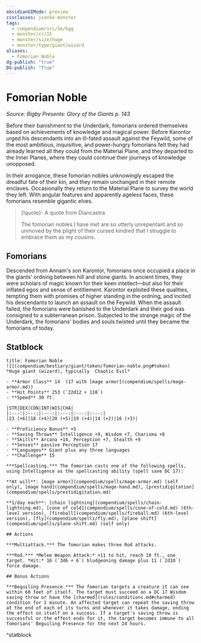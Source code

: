 ```yaml
---
obsidianUIMode: preview
cssclasses: json5e-monster
tags:
  - compendium/src/5e/bgg
  - monster/cr/15
  - monster/size/huge
  - monster/type/giant/wizard
aliases:
  - Fomorian Noble
dg-publish: "true"
DG-publish: "True"
---
```

# Fomorian Noble
*Source: Bigby Presents: Glory of the Giants p. 143*  

Before their banishment to the Underdark, fomorians ordered themselves based on achievements of knowledge and magical power. Before Karontor urged his descendants into an ill-fated assault against the Feywild, some of the most ambitious, inquisitive, and power-hungry fomorians felt they had already learned all they could from the Material Plane, and they departed to the Inner Planes, where they could continue their journeys of knowledge unopposed.

In their arrogance, these fomorian nobles unknowingly escaped the dreadful fate of their kin, and they remain unchanged in their remote enclaves. Occasionally they return to the Material Plane to survey the world they left. With angular features and apparently ageless faces, these fomorians resemble gigantic elves.

> [!quote]- A quote from Diancastra  
> 
> The fomorian nobles I have met are so utterly unrepentant and so unmoved by the plight of their cursed kindred that I struggle to embrace them as my cousins.

## Fomorians

Descended from Annam's son Karontor, fomorians once occupied a place in the giants' ordning between hill and stone giants. In ancient times, they were scholars of magic known for their keen intellect—but also for their inflated egos and sense of entitlement. Karontor exploited these qualities, tempting them with promises of higher standing in the ordning, and incited his descendants to launch an assault on the Feywild. When the assault failed, the fomorians were banished to the Underdark and their god was consigned to a subterranean prison. Subjected to the strange magic of the Underdark, the fomorians' bodies and souls twisted until they became the fomorians of today.

## Statblock

```ad-statblock
title: Fomorian Noble
![](compendium/bestiary/giant/token/fomorian-noble.png#token)
*Huge giant (wizard), typically  Chaotic Evil*

- **Armor Class** 14  (17 with [mage armor](compendium/spells/mage-armor.md))
- **Hit Points** 253 (`22d12 + 110`)
- **Speed** 30 ft.

|STR|DEX|CON|INT|WIS|CHA|
|:---:|:---:|:---:|:---:|:---:|:---:|
|23 (+6)|18 (+4)|20 (+5)|19 (+4)|14 (+2)|16 (+3)|

- **Proficiency Bonus** +5
- **Saving Throws** Intelligence +9, Wisdom +7, Charisma +8
- **Skills** Arcana +14, Perception +7, Stealth +9
- **Senses** passive Perception 17
- **Languages** Giant plus any three languages
- **Challenge** 15

***Spellcasting.*** The fomorian casts one of the following spells, using Intelligence as the spellcasting ability (spell save DC 17):

**At will**: [mage armor](compendium/spells/mage-armor.md) (self only), [mage hand](compendium/spells/mage-hand.md), [prestidigitation](compendium/spells/prestidigitation.md)

**1/day each**: [chain lightning](compendium/spells/chain-lightning.md), [cone of cold](compendium/spells/cone-of-cold.md) (6th-level version), [fireball](compendium/spells/fireball.md) (6th-level version), [fly](compendium/spells/fly.md), [plane shift](compendium/spells/plane-shift.md) (self only)

## Actions

***Multiattack.*** The fomorian makes three Rod attacks.

***Rod.*** *Melee Weapon Attack:* +11 to hit, reach 10 ft., one target. *Hit:* 16 (`3d6 + 6`) bludgeoning damage plus 11 (`2d10`) force damage.

## Bonus Actions

***Beguiling Presence.*** The fomorian targets a creature it can see within 60 feet of itself. The target must succeed on a DC 17 Wisdom saving throw or have the [charmed](rules/conditions.md#charmed) condition for 1 minute. An affected target can repeat the saving throw at the end of each of its turns and whenever it takes damage, ending the effect on itself on a success. If a target's saving throw is successful or the effect ends for it, the target becomes immune to all fomorians' Beguiling Presence for the next 24 hours.
```
^statblock